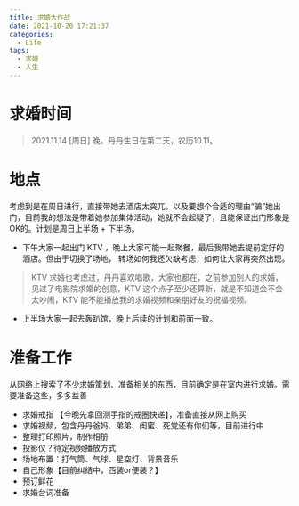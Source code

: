 ```yaml
---
title: 求婚大作战
date: 2021-10-20 17:21:37
categories: 
  - Life
tags:
  - 求婚
  - 人生
---
```


# 求婚时间

>  2021.11.14 [周日] 晚。丹丹生日在第二天，农历10.11。

# 地点

考虑到是在周日进行，直接带她去酒店太突兀。以及要想个合适的理由“骗”她出门，目前我的想法是带着她参加集体活动，她就不会起疑了，且能保证出门形象是OK的。计划是周日上半场 + 下半场。

- 下午大家一起出门 KTV ，晚上大家可能一起聚餐，最后我带她去提前定好的酒店。但由于切换了场地， 转场如何我还欠缺考虑，如何让大家再突然出现。

> KTV 求婚也考虑过，丹丹喜欢唱歌，大家也都在，之前参加别人的求婚，见过了电影院求婚的创意，KTV 这个点子至少还算新，就是不知道会不会太吵闹，KTV 能不能播放我的求婚视频和亲朋好友的祝福视频。

- 上半场大家一起去轰趴馆，晚上后续的计划和前面一致。

# 准备工作

从网络上搜索了不少求婚策划、准备相关的东西，目前确定是在室内进行求婚。需要准备这些，多多益善

- 求婚戒指 【今晚先拿回测手指的戒圈快递】，准备直接从网上购买
- 求婚视频，包含丹丹爸妈、弟弟、闺蜜、死党还有你们等，目前进行中
- 整理打印照片，制作相册
- 投影仪？待定视频播放方式
- 场地布置：打气筒、气球、星空灯、背景音乐
- 自己形象【目前纠结中，西装or便装？】
- 预订鲜花
- 求婚台词准备
